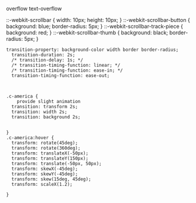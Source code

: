 overflow
text-overflow

::-webkit-scrollbar {
width: 10px;
height: 10px;
}
::-webkit-scrollbar-button {
background: blue;
border-radius: 5px;
}
::-webkit-scrollbar-track-piece {
background: red;
}
::-webkit-scrollbar-thumb {
background: black;
border-radius: 5px;
}

    transition-property: background-color width border border-radius;
      transition-duration: 2s;
      /* transition-delay: 1s; */
      /* transition-timing-function: linear; */
      /* transition-timing-function: ease-in; */
      transition-timing-function: ease-out;



    .c-america {
        provide slight animation
      transition: transform 2s;
      transition: width 2s;
      transition: background 2s;


    }
    .c-america:hover {
      transform: rotate(45deg);
      transform: rotate(360deg);
      transform: translateX(-50px);
      transform: translateY(150px);
      transform: translate(-50px, 50px);
      transform: skewX(-45deg);
      transform: skewY(-45deg);
      transform: skew(15deg, 45deg);
      transform: scaleX(1.2);

    }
